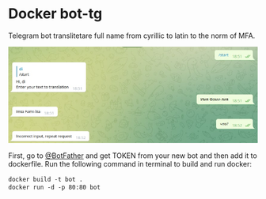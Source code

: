 # Docker bot-tg
Telegram bot translitetare full name from cyrillic to latin to the norm of MFA.

 <img src='tg.jpeg'>

First, go to [@BotFather](https://t.me/botfather) and get TOKEN from your new bot and then add it to dockerfile.
Run the following command in terminal to build and run docker:

```
docker build -t bot .
docker run -d -p 80:80 bot
```


